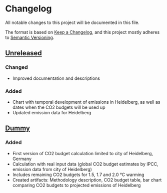 # Changelog

All notable changes to this project will be documented in this file.

The format is based on [Keep a Changelog](https://keepachangelog.com/en/1.0.0/),
and this project mostly adheres to [Semantic Versioning](https://semver.org/spec/v2.0.0.html).

## [Unreleased](https://gitlab.gistools.geog.uni-heidelberg.de/climate-action/plugins/ghg-budget/-/compare/dummy...main?from_project_id=854&straight=false)
### Changed
- Improved documentation and descriptions
### Added
- Chart with temporal development of emissions in Heidelberg, as well as dates when the CO2 budgets will be used up
- Updated emission data for Heidelberg

## [Dummy](https://gitlab.gistools.geog.uni-heidelberg.de/climate-action/plugins/ghg-budget/-/releases/dummy)
### Added
- First version of CO2 budget calculation limited to city of Heidelberg, Germany
- Calculation with real input data (global CO2 budget estimates by IPCC, emission data from city of Heidelberg)
- Includes remaining CO2 budgets for 1.5, 1.7 and 2.0 °C warming
- Created artifacts: Methodology description, CO2 budget table, bar chart comparing CO2 budgets to projected emissions of Heidelberg